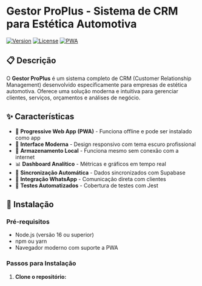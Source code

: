 # Gestor ProPlus - Sistema de CRM para Estética Automotiva

[![Version](https://img.shields.io/badge/version-2.0.0-blue.svg)](https://github.com/rogerinhoam/gestor-proplus)
[![License](https://img.shields.io/badge/license-MIT-green.svg)](LICENSE)
[![PWA](https://img.shields.io/badge/PWA-Ready-purple.svg)](manifest.json)

## 📋 Descrição

O **Gestor ProPlus** é um sistema completo de CRM (Customer Relationship Management) desenvolvido especificamente para empresas de estética automotiva. Oferece uma solução moderna e intuitiva para gerenciar clientes, serviços, orçamentos e análises de negócio.

## ✨ Características

- 📱 **Progressive Web App (PWA)** - Funciona offline e pode ser instalado como app
- 🎨 **Interface Moderna** - Design responsivo com tema escuro profissional
- 💾 **Armazenamento Local** - Funciona mesmo sem conexão com a internet
- 📊 **Dashboard Analítico** - Métricas e gráficos em tempo real
- 🔄 **Sincronização Automática** - Dados sincronizados com Supabase
- 📲 **Integração WhatsApp** - Comunicação direta com clientes
- 🧪 **Testes Automatizados** - Cobertura de testes com Jest

## 🚀 Instalação

### Pré-requisitos

- Node.js (versão 16 ou superior)
- npm ou yarn
- Navegador moderno com suporte a PWA

### Passos para Instalação

1. **Clone o repositório:**
